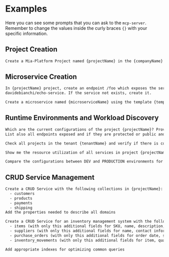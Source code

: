 # Examples

Here you can see some prompts that you can ask to the `mcp-server`.  
Remember to change the values inside the curly braces `{}` with your specific information.

## Project Creation

```txt
Create a Mia-Platform Project named {projectName} in the {companyName} company using the {templateName} template
```

## Microservice Creation

```txt
In {projectName} project, create an endpoint /foo which exposes the service with name echo and docker image
davidebianchi/echo-service. If the service not exists, create it.
```

```txt
Create a microservice named {microserviceName} using the template {templateName} in the project {projectName}
```

## Runtime Environments and Workload Discovery

```txt
Which are the current configurations of the project {projectName}? Provide a table that lists all workloads, replicas, status and if it's source code, a container, or a resource.
List also all endpoints exposed and if they are protected or public and which microservice exposes that endpoint
```

```txt
Check all projects in the tenant {tenantName} and verify if there is code duplication and if items in the marketplace/software catalog are properly reused
```

```txt
Show me the resource utilization of all services in project {projectName} in the PRODUCTION environment. Identify any services that are over-provisioned or under-provisioned
```

```txt
Compare the configurations between DEV and PRODUCTION environments for project {projectName} and highlight any inconsistencies or differences that could cause deployment issues
```

## CRUD Service Management

```txt
Create a CRUD Service with the following collections in {projectName}:
  - customers
  - products
  - payments
  - shipping
Add the properties needed to describe all domains
```

```txt
Create a CRUD Service for an inventory management system with the following collections in {projectName}:
  - items (with only this additional fields for SKU, name, description, quantity, location, supplier)
  - suppliers (with only this additional fields for name, contact information, payment terms)
  - purchase_orders (with only this additional fields for order date, supplier, items, status, delivery date)
  - inventory_movements (with only this additional fields for item, quantity, direction, timestamp, reason)

Add appropriate indexes for optimizing common queries
```
